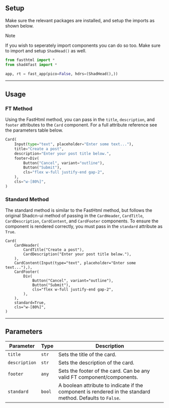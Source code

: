 ## Setup

Make sure the relevant packages are installed, and setup the imports as shown below.

> [!NOTE]
> If you wish to seperately import components you can do so too. Make sure to import and setup `ShadHead()` as well.

```python
from fasthtml import *
from shad4fast import *

app, rt = fast_app(pico=False, hdrs=(ShadHead(),))
```

---

## Usage

### FT Method

Using the FastHtml method, you can pass in the `title`, `description`, and `footer` attributes to the `Card` component. For a full attribute reference see the parameters table below.

```python
Card(
    Input(type="text", placeholder="Enter some text..."),
    title="Create a post",
    description="Enter your post title below.",
    footer=Div(
        Button("Cancel", variant="outline"),
        Button("Submit"),
        cls="flex w-full justify-end gap-2",
    ),
    cls="w-[80%]",
)
```

### Standard Method

The standard method is similar to the FastHtml method, but follows the original Shadcn-ui method of passing in the `CardHeader`, `CardTitle`, `CardDescription`, `CardContent`, and `CardFooter` components. To ensure the component is rendered correctly, you must pass in the `standard` attribute as `True`.

```python+html
Card(
    CardHeader(
        CardTitle("Create a post"),
        CardDescription("Enter your post title below."),
    ),
    CardContent(Input(type="text", placeholder="Enter some text..."),),
    CardFooter(
        Div(
            Button("Cancel", variant="outline"),
            Button("Submit"),
            cls="flex w-full justify-end gap-2",
        ),
    ),
    standard=True,
    cls="w-[80%]",
)
```

---

## Parameters

| Parameter     | Type   | Description                                                                                               |
| ------------- | ------ | --------------------------------------------------------------------------------------------------------- |
| `title`       | `str`  | Sets the title of the card.                                                                               |
| `description` | `str`  | Sets the description of the card.                                                                         |
| `footer`      | `any`  | Sets the footer of the card. Can be any valid FT component/components.                                    |
| `standard`    | `bool` | A boolean attribute to indicate if the component is rendered in the standard method. Defaults to `False`. |
